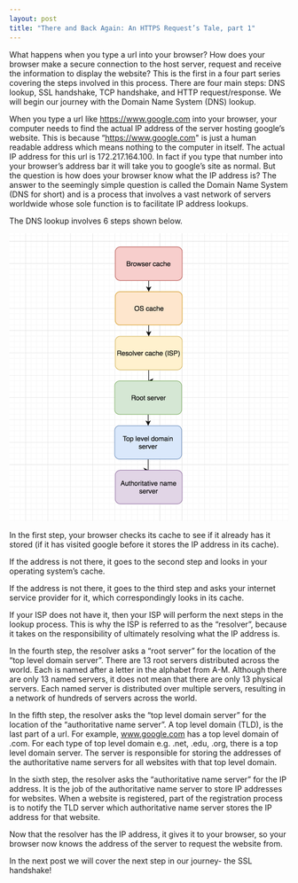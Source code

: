 ```yaml
---
layout: post
title: "There and Back Again: An HTTPS Request’s Tale, part 1"
---
```


What happens when you type a url into your browser?  How does your browser make a secure connection to the host server, request and receive the information to display the website?  This is the first in a four part series covering the steps involved in this process.  There are four main steps:  DNS lookup, SSL handshake, TCP handshake, and HTTP request/response.  We will begin our journey with the Domain Name System (DNS) lookup.

When you type a url like https://www.google.com into your browser, your computer needs to find the actual IP address of the server hosting google’s website.  This is because “https://www.google.com" is just a human readable address which means nothing to the computer in itself.  The actual IP address for this url is 172.217.164.100.  In fact if you type that number into your browser’s address bar it will take you to google’s site as normal.  But the question is how does your browser know what the IP address is?  The answer to the seemingly simple question is called the Domain Name System (DNS for short) and is a process that involves a vast network of servers worldwide whose sole function is to facilitate IP address lookups.

The DNS lookup involves 6 steps shown below.

![dns](/public/dns.png)

In the first step, your browser checks its cache to see if it already has it stored (if it has visited google before it stores the IP address in its cache).

If the address is not there, it goes to the second step and looks in your operating system’s cache.

If the address is not there, it goes to the third step and asks your internet service provider for it, which correspondingly looks in its cache.

If your ISP does not have it, then your ISP will perform the next steps in the lookup process.  This is why the ISP is referred to as the “resolver”, because it takes on the responsibility of ultimately resolving what the IP address is.

In the fourth step, the resolver asks a “root server” for the location of the “top level domain server”.  There are 13 root servers distributed across the world.  Each is named after a letter in the alphabet from A-M.  Although there are only 13 named servers, it does not mean that there are only 13 physical servers.  Each named server is distributed over multiple servers, resulting in a network of hundreds of servers across the world.

In the fifth step, the resolver asks the “top level domain server” for the location of the “authoritative name server”.  A top level domain (TLD), is the last part of a url.  For example, www.google.com has a top level domain of .com.  For each type of top level domain e.g. .net, .edu, .org, there is a top level domain server.  The server is responsible for storing the addresses of the authoritative name servers for all websites with that top level domain.

In the sixth step, the resolver asks the “authoritative name server” for the IP address.  It is the job of the authoritative name server to store IP addresses for websites.  When a website is registered, part of the registration process is to notify the TLD server which authoritative name server stores the IP address for that website.

Now that the resolver has the IP address, it gives it to your browser, so your browser now knows the address of the server to request the website from.

In the next post we will cover the next step in our journey- the SSL handshake!
